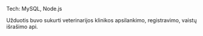 Tech: MySQL, Node.js

Užduotis buvo sukurti veterinarijos klinikos apsilankimo, registravimo, vaistų išrašimo api.
